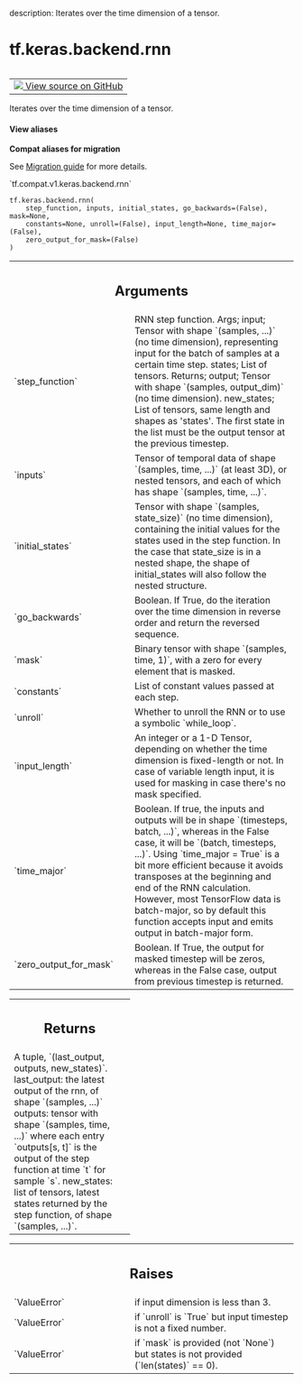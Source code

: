 description: Iterates over the time dimension of a tensor.

<div itemscope itemtype="http://developers.google.com/ReferenceObject">
<meta itemprop="name" content="tf.keras.backend.rnn" />
<meta itemprop="path" content="Stable" />
</div>

# tf.keras.backend.rnn

<!-- Insert buttons and diff -->

<table class="tfo-notebook-buttons tfo-api nocontent" align="left">
<td>
  <a target="_blank" href="https://github.com/tensorflow/tensorflow/blob/r2.2/tensorflow/python/keras/backend.py#L3873-L4264">
    <img src="https://www.tensorflow.org/images/GitHub-Mark-32px.png" />
    View source on GitHub
  </a>
</td>
</table>



Iterates over the time dimension of a tensor.

<section class="expandable">
  <h4 class="showalways">View aliases</h4>
  <p>
<b>Compat aliases for migration</b>
<p>See
<a href="https://www.tensorflow.org/guide/migrate">Migration guide</a> for
more details.</p>
<p>`tf.compat.v1.keras.backend.rnn`</p>
</p>
</section>

<pre class="devsite-click-to-copy prettyprint lang-py tfo-signature-link">
<code>tf.keras.backend.rnn(
    step_function, inputs, initial_states, go_backwards=(False), mask=None,
    constants=None, unroll=(False), input_length=None, time_major=(False),
    zero_output_for_mask=(False)
)
</code></pre>



<!-- Placeholder for "Used in" -->


<!-- Tabular view -->
 <table class="responsive fixed orange">
<colgroup><col width="214px"><col></colgroup>
<tr><th colspan="2"><h2 class="add-link">Arguments</h2></th></tr>

<tr>
<td>
`step_function`
</td>
<td>
RNN step function.
Args;
input; Tensor with shape `(samples, ...)` (no time dimension),
representing input for the batch of samples at a certain
time step.
states; List of tensors.
Returns;
output; Tensor with shape `(samples, output_dim)`
(no time dimension).
new_states; List of tensors, same length and shapes
as 'states'. The first state in the list must be the
output tensor at the previous timestep.
</td>
</tr><tr>
<td>
`inputs`
</td>
<td>
Tensor of temporal data of shape `(samples, time, ...)`
(at least 3D), or nested tensors, and each of which has shape
`(samples, time, ...)`.
</td>
</tr><tr>
<td>
`initial_states`
</td>
<td>
Tensor with shape `(samples, state_size)`
(no time dimension), containing the initial values for the states used
in the step function. In the case that state_size is in a nested
shape, the shape of initial_states will also follow the nested
structure.
</td>
</tr><tr>
<td>
`go_backwards`
</td>
<td>
Boolean. If True, do the iteration over the time
dimension in reverse order and return the reversed sequence.
</td>
</tr><tr>
<td>
`mask`
</td>
<td>
Binary tensor with shape `(samples, time, 1)`,
with a zero for every element that is masked.
</td>
</tr><tr>
<td>
`constants`
</td>
<td>
List of constant values passed at each step.
</td>
</tr><tr>
<td>
`unroll`
</td>
<td>
Whether to unroll the RNN or to use a symbolic `while_loop`.
</td>
</tr><tr>
<td>
`input_length`
</td>
<td>
An integer or a 1-D Tensor, depending on whether
the time dimension is fixed-length or not. In case of variable length
input, it is used for masking in case there's no mask specified.
</td>
</tr><tr>
<td>
`time_major`
</td>
<td>
Boolean. If true, the inputs and outputs will be in shape
`(timesteps, batch, ...)`, whereas in the False case, it will be
`(batch, timesteps, ...)`. Using `time_major = True` is a bit more
efficient because it avoids transposes at the beginning and end of the
RNN calculation. However, most TensorFlow data is batch-major, so by
default this function accepts input and emits output in batch-major
form.
</td>
</tr><tr>
<td>
`zero_output_for_mask`
</td>
<td>
Boolean. If True, the output for masked timestep
will be zeros, whereas in the False case, output from previous
timestep is returned.
</td>
</tr>
</table>



<!-- Tabular view -->
 <table class="responsive fixed orange">
<colgroup><col width="214px"><col></colgroup>
<tr><th colspan="2"><h2 class="add-link">Returns</h2></th></tr>
<tr class="alt">
<td colspan="2">
A tuple, `(last_output, outputs, new_states)`.
last_output: the latest output of the rnn, of shape `(samples, ...)`
outputs: tensor with shape `(samples, time, ...)` where each
entry `outputs[s, t]` is the output of the step function
at time `t` for sample `s`.
new_states: list of tensors, latest states returned by
the step function, of shape `(samples, ...)`.
</td>
</tr>

</table>



<!-- Tabular view -->
 <table class="responsive fixed orange">
<colgroup><col width="214px"><col></colgroup>
<tr><th colspan="2"><h2 class="add-link">Raises</h2></th></tr>

<tr>
<td>
`ValueError`
</td>
<td>
if input dimension is less than 3.
</td>
</tr><tr>
<td>
`ValueError`
</td>
<td>
if `unroll` is `True` but input timestep is not a fixed
number.
</td>
</tr><tr>
<td>
`ValueError`
</td>
<td>
if `mask` is provided (not `None`) but states is not provided
(`len(states)` == 0).
</td>
</tr>
</table>

